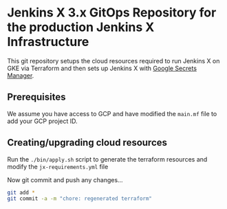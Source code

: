 # Jenkins X 3.x GitOps Repository for the production Jenkins X Infrastructure

This git repository setups the cloud resources required to run Jenkins X on GKE via Terraform and then sets up Jenkins X with [Google Secrets Manager](https://cloud.google.com/secret-manager).


## Prerequisites

We assume you have access to GCP and have modified the `main.mf` file to add your GCP project ID.

## Creating/upgrading cloud resources

Run the `./bin/apply.sh` script to generate the terraform resources and modify the `jx-requirements.yml` file

Now git commit and push any changes...


```bash 
git add *
git commit -a -m "chore: regenerated terraform"
```
